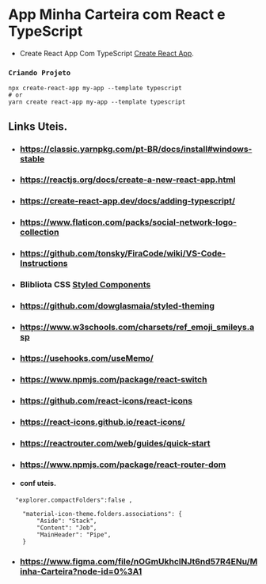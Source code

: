 # App Minha Carteira com React e TypeScript

* Create React App Com TypeScript [Create React App](https://create-react-app.dev/docs/adding-typescript/). 


### `Criando Projeto `

    npx create-react-app my-app --template typescript
    # or
    yarn create react-app my-app --template typescript

## Links Uteis.
* ###  https://classic.yarnpkg.com/pt-BR/docs/install#windows-stable

* ### https://reactjs.org/docs/create-a-new-react-app.html

* ### https://create-react-app.dev/docs/adding-typescript/

* ### https://www.flaticon.com/packs/social-network-logo-collection

* ### https://github.com/tonsky/FiraCode/wiki/VS-Code-Instructions

* ### Blibliota CSS  [Styled Components](https://styled-components.com/)

* ### https://github.com/dowglasmaia/styled-theming

* ### https://www.w3schools.com/charsets/ref_emoji_smileys.asp

* ### https://usehooks.com/useMemo/

* ### https://www.npmjs.com/package/react-switch

* ### https://github.com/react-icons/react-icons

* ### https://react-icons.github.io/react-icons/

* ### https://reactrouter.com/web/guides/quick-start

* ### https://www.npmjs.com/package/react-router-dom

* #### conf uteis.
```
  "explorer.compactFolders":false ,
  
    "material-icon-theme.folders.associations": {    
        "Aside": "Stack",
        "Content": "Job",
        "MainHeader": "Pipe",
    }
```
* ### https://www.figma.com/file/nOGmUkhcINJt6nd57R4ENu/Minha-Carteira?node-id=0%3A1



